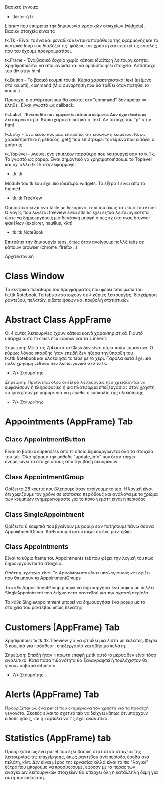 Βασικές έννοιες

- tkinter ή tk

Library που επιτρέπει την δημιουργία γραφικών στοιχείων (widgets).
Βασικά στοιχεία είναι τα

tk.Tk - Είναι το ένα και μοναδικό κεντρικό παράθυρο της εφαρμογής και το κεντρικό loop που διαβάζει τις πράξεις του χρήστη και εκτελεί τις εντολές που του έχουμε προγραμματίσει.

tk.Frame - Ένα βασικό δοχείο χωρίς κάποια ιδιαίτερη λειτουργικοτητα. Χρησιμοποιείται να απομονώσει και να ομαδοποιήσει στοιχεία. Αντίστοιχο του div στην html

tk.Button - Το βασικό κουμπί του tk. Κύρια χαρακτηριστικά: text (κείμενο στο κουμπί), command (Μια συνάρτηση που θα τρέξει όταν πατηθεί το κουμπί)

Προσοχή, η συνάρτηση που θα οριστεί στο "command" δεν πρέπει να κληθεί. Είναι γνωστό ως callback.

tk.Label - Ένα πεδίο που εμφανίζει κάποιο κείμενο. Δεν έχει ιδιαίτερη λειτουργικότητα. Κύριο χαρακτηριστικό το text. Αντίστοιχο του "p" στην html

tk.Entry - Ένα πεδίο που μας επιτρέπει την εισαγωγή κειμένου. Κύριο χαρακτηριστικό η μέθοδος .get() που επιστρέφει το κείμενο που εισάγει ο χρήστης

tk.Toplevel - Ανοίγει ένα επιπλέον παράθυρο που λειτουργεί σαν το tk.Tk. Το γνωστό ως popup. Είναι σημαντικό να χρησιμοποιήσουμε το Toplevel και όχι άλλο tk.Tk στην εφαρμογή.

- tk.ttk

Module του tk που έχει πιο ιδιαίτερα widgets. Το έξτρα t είναι από το themed

- tk.ttk.TreeView

Ουσιαστικά είναι ένα table με δεδομένα, περίπου όπως τα κελιά του excel. Ο λόγος που λέγεται treeview είναι επειδή έχει έξτρα λειτουργικότητα ώστε να δημιουργήσεις μια δενδρική μορφή όπως πχ στο ένας browser φακέλων (explorer, nautilus, κλπ)

- tk.ttk.NoteBook

Επιτρέπει την δημιουργία tabs, όπως όταν ανοίγουμε πολλά tabs σε κάποιον browser (chrome, firefox ..)



Αρχιτεκτονική

# Class Window

Το κεντρικό παράθυρο του προγράμματος που φέρει tabs μέσω του tk.ttk.Notebook. Τα tabs αντιστοιχούν σε 4 κύριες λειτουργίες, διαχείρηση ραντεβου, πελατών, ειδοποιήσεων και προβολή στατιστικών.

# Abstract Class AppFrame
Οι 4 αυτές λειτουργίες έχουν κάποια κοινά χαρακτηριστικά. Γιαυτό υπάρχει αυτό το class που κάνουν και τα 4 inherit. 

Σημείωση: Μετά τις 7/4 αυτό το Class δεν είναι πάρα πολύ σημαντικό. Ο κύριως λόγος ύπαρξης ήταν επειδή δεν ήξερα την ύπαρξη του tk.ttk.Notebook και υλοποίησα τα tabs με το χέρι. Παρόλα αυτά έχει μια πολύ χρήσιμη μέθοδο που λείπει γενικά από το tk. 
- 7/4 Στουραΐτης

Σημείωση: Προτίνεται όλες οι έξτρα λειτουργίες που χρειάζονται να εμφανίσουν ή πληροφορίες ή μια πλατφόρμα επεξεργασίας στον χρήστη, να φτιαχτούν με popups για να μειωθεί η δυσκολία της υλοπόίησης
- 7/4 Στουραϊτης

# Appointments (AppFrame) Tab

## Class AppointmentButton
Είναι το βασικό superclass από το οποίο δημιουργούνται όλα τα στοιχεία του tab. Όλα φέρουν την μέθοδο "update_info" που όταν τρέχει ενημερώνει τα στοιχεία τους από την βάση δεδομένων. 

## Class AppointmentGroup
Ορίζει τα 28 κουτιά που βλέπουμε όταν ανοίγουμε το tab. Η λογική είναι ότι χωρίζουμε τον χρόνο σε ισόποσες περιόδους και ανάλογα με το χρώμα των κουμπιών ενημερωνόμαστε για το πόσο γεμάτη είναι η περίοδος

## Class SingleAppointment
Ορίζει τα 6 κουμπιά που βγαίνουν με popup εάν πατήσουμε πάνω σε ενα AppointmentGroup. Κάθε κουμπί αντιστοιχεί σε ένα ραντεβού.

## Class Appointments
Είναι το κύριο frame του Appointments tab που φέρει την λογική του πως δημιουργούνται τα στοιχεία.

Οπότε η ιεραρχία είναι 
Το Appointments κάνει υπολογισμούς και ορίζει που θα μπουν τα AppointmentGroups

Το κάθε AppointmentGroup μπορεί να δημιουργήσει ένα popup με πολλά SingleAppointment που δείχνουν τα ραντεβού για την σχετική περίοδο.

Το κάθε SingleAppointment μπορεί να δημιουργήσει ένα popup με τα στοιχεία του ραντεβού όπως πελάτης 

# Customers (AppFrame) Tab
Χρησιμοποιεί το tk.ttk.Treeview για να φτιάξει μια λίστα με πελάτες. Φέρει 3 κουμπιά για πρόσθεση, επεξεργασία και σβήσιμο πελάτη.

Σημείωση: Επειδή ήταν η πρώτη επαφή με tk αυτό το μέρος δεν είναι τόσο αναλυτικό. Κατα πάσα πιθανότητα θα ξαναγραφτεί ή τουλάχιστον θα γίνουν σοβαρά refactors
- 7/4 Στουραϊτης

# Alerts (AppFrame) Tab
Προορίζεται ως ένα panel που ενημερώνει τον χρήστη για τα προσεχή γεγονότα. Σκοπός είναι το σχετικό tab να δείχνει κάπως ότι υπάρχουν ειδοποιήσεις, και η καρτέλα να τις έχει αναλυτικά.

# Statistics (AppFrame) tab
Προορίζεται ως ένα panel που έχει βασικά στατιστικά στοιχεία της λειτουργίας της επιχείρησης, όπως ραντεβού ανα περίοδο, έσοδα ανα πελάτη, κλπ. Δεν είναι μέρος της εργασίας αλλά είναι το πιο "λογικό" έξτρα που μπορούμε να προσθέσουμε, εφόσον με το πέρας των αναγκαίων λειτουργικών στοιχείων θα υπάρχει όλη η κατάλληλη δομή για αυτή την επέκταση. 

